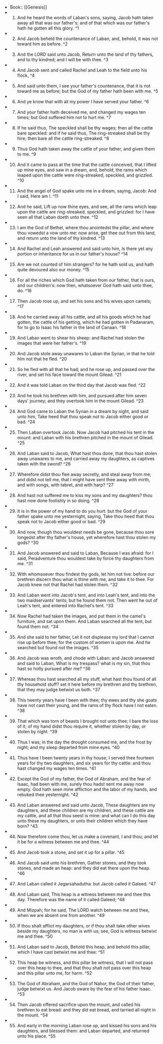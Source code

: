 - Book:: [[Genesis]]
- 1. And he heard the words of Laban's sons, saying, Jacob hath taken away all that was our father's; and of that which was our father's hath he gotten all this glory. ^1
- 2. And Jacob beheld the countenance of Laban, and, behold, it was not toward him as before. ^2
- 3. And the LORD said unto Jacob, Return unto the land of thy fathers, and to thy kindred; and I will be with thee. ^3
- 4. And Jacob sent and called Rachel and Leah to the field unto his flock, ^4
- 5. And said unto them, I see your father's countenance, that it is not toward me as before; but the God of my father hath been with me. ^5
- 6. And ye know that with all my power I have served your father. ^6
- 7. And your father hath deceived me, and changed my wages ten times; but God suffered him not to hurt me. ^7
- 8. If he said thus, The speckled shall be thy wages; then all the cattle bare speckled: and if he said thus, The ring-streaked shall be thy hire; then bare all the cattle ring-streaked. ^8
- 9. Thus God hath taken away the cattle of your father, and given them to me. ^9
- 10. And it came to pass at the time that the cattle conceived, that I lifted up mine eyes, and saw in a dream, and, behold, the rams which leaped upon the cattle were ring-streaked, speckled, and grizzled. ^10
- 11. And the angel of God spake unto me in a dream, saying, Jacob: And I said, Here am I. ^11
- 12. And he said, Lift up now thine eyes, and see, all the rams which leap upon the cattle are ring-streaked, speckled, and grizzled: for I have seen all that Laban doeth unto thee. ^12
- 13. I am the God of Bethel, where thou anointedst the pillar, and where thou vowedst a vow unto me: now arise, get thee out from this land, and return unto the land of thy kindred. ^13
- 14. And Rachel and Leah answered and said unto him, Is there yet any portion or inheritance for us in our father's house? ^14
- 15. Are we not counted of him strangers? for he hath sold us, and hath quite devoured also our money. ^15
- 16. For all the riches which God hath taken from our father, that is ours, and our children's: now then, whatsoever God hath said unto thee, do. ^16
- 17. Then Jacob rose up, and set his sons and his wives upon camels; ^17
- 18. And he carried away all his cattle, and all his goods which he had gotten, the cattle of his getting, which he had gotten in Padanaram, for to go to Isaac his father in the land of Canaan. ^18
- 19. And Laban went to shear his sheep: and Rachel had stolen the images that were her father's. ^19
- 20. And Jacob stole away unawares to Laban the Syrian, in that he told him not that he fled. ^20
- 21. So he fled with all that he had; and he rose up, and passed over the river, and set his face toward the mount Gilead. ^21
- 22. And it was told Laban on the third day that Jacob was fled. ^22
- 23. And he took his brethren with him, and pursued after him seven days' journey; and they overtook him in the mount Gilead. ^23
- 24. And God came to Laban the Syrian in a dream by night, and said unto him, Take heed that thou speak not to Jacob either good or bad. ^24
- 25. Then Laban overtook Jacob. Now Jacob had pitched his tent in the mount: and Laban with his brethren pitched in the mount of Gilead. ^25
- 26. And Laban said to Jacob, What hast thou done, that thou hast stolen away unawares to me, and carried away my daughters, as captives taken with the sword? ^26
- 27. Wherefore didst thou flee away secretly, and steal away from me; and didst not tell me, that I might have sent thee away with mirth, and with songs, with tabret, and with harp? ^27
- 28. And hast not suffered me to kiss my sons and my daughters? thou hast now done foolishly in so doing. ^28
- 29. It is in the power of my hand to do you hurt: but the God of your father spake unto me yesternight, saying, Take thou heed that thou speak not to Jacob either good or bad. ^29
- 30. And now, though thou wouldest needs be gone, because thou sore longedst after thy father's house, yet wherefore hast thou stolen my gods? ^30
- 31. And Jacob answered and said to Laban, Because I was afraid: for I said, Peradventure thou wouldest take by force thy daughters from me. ^31
- 32. With whomsoever thou findest thy gods, let him not live: before our brethren discern thou what is thine with me, and take it to thee. For Jacob knew not that Rachel had stolen them. ^32
- 33. And Laban went into Jacob's tent, and into Leah's tent, and into the two maidservants' tents; but he found them not. Then went he out of Leah's tent, and entered into Rachel's tent. ^33
- 34. Now Rachel had taken the images, and put them in the camel's furniture, and sat upon them. And Laban searched all the tent, but found them not. ^34
- 35. And she said to her father, Let it not displease my lord that I cannot rise up before thee; for the custom of women is upon me. And he searched but found not the images. ^35
- 36. And Jacob was wroth, and chode with Laban: and Jacob answered and said to Laban, What is my trespass? what is my sin, that thou hast so hotly pursued after me? ^36
- 37. Whereas thou hast searched all my stuff, what hast thou found of all thy household stuff? set it here before my brethren and thy brethren, that they may judge betwixt us both. ^37
- 38. This twenty years have I been with thee; thy ewes and thy she goats have not cast their young, and the rams of thy flock have I not eaten. ^38
- 39. That which was torn of beasts I brought not unto thee; I bare the loss of it; of my hand didst thou require it, whether stolen by day, or stolen by night. ^39
- 40. Thus I was; in the day the drought consumed me, and the frost by night; and my sleep departed from mine eyes. ^40
- 41. Thus have I been twenty years in thy house; I served thee fourteen years for thy two daughters, and six years for thy cattle: and thou hast changed my wages ten times. ^41
- 42. Except the God of my father, the God of Abraham, and the fear of Isaac, had been with me, surely thou hadst sent me away now empty. God hath seen mine affliction and the labor of my hands, and rebuked thee yesternight. ^42
- 43. And Laban answered and said unto Jacob, These daughters are my daughters, and these children are my children, and these cattle are my cattle, and all that thou seest is mine: and what can I do this day unto these my daughters, or unto their children which they have born? ^43
- 44. Now therefore come thou, let us make a covenant, I and thou; and let it be for a witness between me and thee. ^44
- 45. And Jacob took a stone, and set it up for a pillar. ^45
- 46. And Jacob said unto his brethren, Gather stones; and they took stones, and made an heap: and they did eat there upon the heap. ^46
- 47. And Laban called it Jegarsahadutha: but Jacob called it Galeed. ^47
- 48. And Laban said, This heap is a witness between me and thee this day. Therefore was the name of it called Galeed; ^48
- 49. And Mizpah; for he said, The LORD watch between me and thee, when we are absent one from another. ^49
- 50. If thou shalt afflict my daughters, or if thou shalt take other wives beside my daughters, no man is with us; see, God is witness betwixt me and thee. ^50
- 51. And Laban said to Jacob, Behold this heap, and behold this pillar, which I have cast betwixt me and thee: ^51
- 52. This heap be witness, and this pillar be witness, that I will not pass over this heap to thee, and that thou shalt not pass over this heap and this pillar unto me, for harm. ^52
- 53. The God of Abraham, and the God of Nahor, the God of their father, judge betwixt us. And Jacob sware by the fear of his father Isaac. ^53
- 54. Then Jacob offered sacrifice upon the mount, and called his brethren to eat bread: and they did eat bread, and tarried all night in the mount. ^54
- 55. And early in the morning Laban rose up, and kissed his sons and his daughters, and blessed them: and Laban departed, and returned unto his place. ^55
